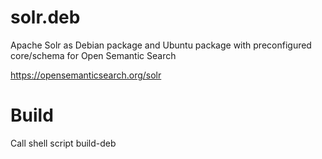 # solr.deb
Apache Solr as Debian package and Ubuntu package with preconfigured core/schema for Open Semantic Search

https://opensemanticsearch.org/solr

# Build
Call shell script build-deb